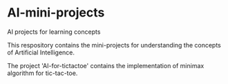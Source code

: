 # AI-mini-projects
AI projects for learning concepts

This respository contains the mini-projects for understanding the concepts of Artificial Intelligence.

The project 'AI-for-tictactoe'  contains the implementation of minimax algorithm for tic-tac-toe.




